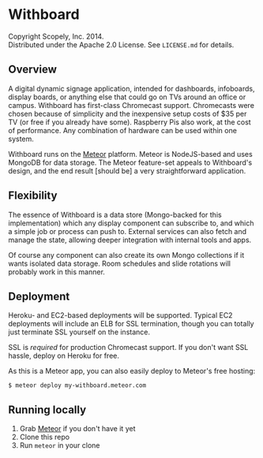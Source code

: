 Withboard
=========
Copyright Scopely, Inc. 2014.  
Distributed under the Apache 2.0 License. See `LICENSE.md` for details.

Overview
--------
A digital dynamic signage application, intended for dashboards, infoboards,
display boards, or anything else that could go on TVs around an office or
campus. Withboard has first-class Chromecast support. Chromecasts were chosen
because of simplicity and the inexpensive setup costs of $35 per TV (or free if
you already have some). Raspberry Pis also work, at the cost of performance.
Any combination of hardware can be used within one system.

Withboard runs on the [Meteor](http://meteor.com) platform. Meteor is
NodeJS-based and uses MongoDB for data storage. The Meteor feature-set appeals
to Withboard's design, and the end result [should be] a very straightforward
application.

Flexibility
-----------
The essence of Withboard is a data store (Mongo-backed for this implementation)
which any display component can subscribe to, and which a simple job or process
can push to. External services can also fetch and manage the state, allowing
deeper integration with internal tools and apps.

Of course any component can also create its own Mongo collections if it wants
isolated data storage. Room schedules and slide rotations will probably work
in this manner.

Deployment
----------
Heroku- and EC2-based deployments will be supported. Typical EC2 deployments
will include an ELB for SSL termination, though you can totally just terminate
SSL yourself on the instance.

SSL is _required_ for production Chromecast support. If you don't want SSL
hassle, deploy on Heroku for free.

As this is a Meteor app, you can also easily deploy to Meteor's free hosting:

    $ meteor deploy my-withboard.meteor.com

Running locally
---------------
1. Grab [Meteor](http://meteor.com) if you don't have it yet
2. Clone this repo
3. Run `meteor` in your clone
